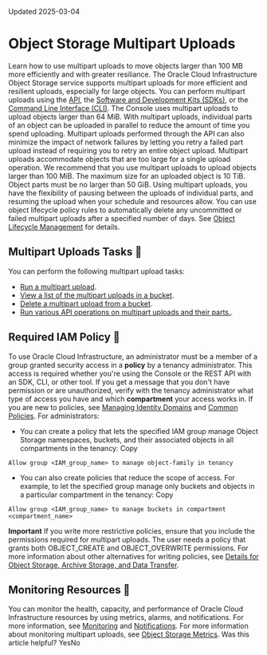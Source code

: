 Updated 2025-03-04
# Object Storage Multipart Uploads
Learn how to use multipart uploads to move objects larger than 100 MB more efficiently and with greater resiliance.
The Oracle Cloud Infrastructure Object Storage service supports multipart uploads for more efficient and resilient uploads, especially for large objects. You can perform multipart uploads using the [API](https://docs.oracle.com/iaas/Content/API/Concepts/usingapi.htm), the [Software and Development Kits (SDKs)](https://docs.oracle.com/iaas/Content/API/Concepts/sdks.htm), or the [Command Line Interface (CLI)](https://docs.oracle.com/iaas/Content/API/Concepts/cliconcepts.htm). The Console uses multipart uploads to upload objects larger than 64 MiB.
With multipart uploads, individual parts of an object can be uploaded in parallel to reduce the amount of time you spend uploading. Multipart uploads performed through the API can also minimize the impact of network failures by letting you retry a failed part upload instead of requiring you to retry an entire object upload.
Multipart uploads accommodate objects that are too large for a single upload operation. We recommend that you use multipart uploads to upload objects larger than 100 MiB. The maximum size for an uploaded object is 10 TiB. Object parts must be no larger than 50 GiB. Using multipart uploads, you have the flexibility of pausing between the uploads of individual parts, and resuming the upload when your schedule and resources allow.
You can use object lifecycle policy rules to automatically delete any uncommitted or failed multipart uploads after a specified number of days. See [Object Lifecycle Management](https://docs.oracle.com/en-us/iaas/Content/Object/Tasks/usinglifecyclepolicies.htm#object-lifecycle "Learn how to use Object Lifecycle Management to automatically manage the archiving and deletion of objects.") for details.
## Multipart Uploads Tasks 🔗 
You can perform the following multipart upload tasks:
  * [Run a multipart upload](https://docs.oracle.com/en-us/iaas/Content/Object/Tasks/usingmultipartuploads_topic-To_perform_a_multipart_upload_using_the_CLI.htm#top "Describes how to upload a large object using multipart upload in Object Storage.").
  * [View a list of the multipart uploads in a bucket](https://docs.oracle.com/en-us/iaas/Content/Object/Tasks/usingmultipartuploads_topic-To_list_the_parts_of_an_unfinished_or_failed_multipart_upload.htm#top "View a list of the in-progress multipart uploads for an Object Storage bucket.").
  * [Delete a multipart upload from a bucket](https://docs.oracle.com/en-us/iaas/Content/Object/Tasks/To_delete_uncommitted_multipart_uploads.htm#top "Cancel and delete an uncommitted or failed multipart upload in Object Storage.").
  * [Run various API operations on multipart uploads and their parts.](https://docs.oracle.com/en-us/iaas/Content/Object/Tasks/usingmultipartuploads_topic-Using_the_Multipart_Upload_API.htm#using_api "Learn how to run multipart uploads for a bucket using the API.").


## Required IAM Policy 🔗 
To use Oracle Cloud Infrastructure, an administrator must be a member of a group granted security access in a **policy** by a tenancy administrator. This access is required whether you're using the Console or the REST API with an SDK, CLI, or other tool. If you get a message that you don't have permission or are unauthorized, verify with the tenancy administrator what type of access you have and which **compartment** your access works in.
If you are new to policies, see [Managing Identity Domains](https://docs.oracle.com/iaas/Content/Identity/domains/overview.htm) and [Common Policies](https://docs.oracle.com/iaas/Content/Identity/Concepts/commonpolicies.htm).
For administrators:
  * You can create a policy that lets the specified IAM group manage Object Storage namespaces, buckets, and their associated objects in all compartments in the tenancy:
Copy
```
Allow group <IAM_group_name> to manage object-family in tenancy
```

  * You can also create policies that reduce the scope of access. For example, to let the specified group manage only buckets and objects in a particular compartment in the tenancy:
Copy
```
Allow group <IAM_group_name> to manage buckets in compartment <compartment_name>
```



**Important** If you write more restrictive policies, ensure that you include the permissions required for multipart uploads. The user needs a policy that grants both OBJECT_CREATE and OBJECT_OVERWRITE permissions.
For more information about other alternatives for writing policies, see [Details for Object Storage, Archive Storage, and Data Transfer](https://docs.oracle.com/iaas/Content/Identity/policyreference/objectstoragepolicyreference.htm).
## Monitoring Resources 🔗 
You can monitor the health, capacity, and performance of Oracle Cloud Infrastructure resources by using metrics, alarms, and notifications. For more information, see [Monitoring](https://docs.oracle.com/iaas/Content/Monitoring/home.htm) and [Notifications](https://docs.oracle.com/iaas/Content/Notification/home.htm). 
For more information about monitoring multipart uploads, see [Object Storage Metrics](https://docs.oracle.com/en-us/iaas/Content/Object/Reference/objectstoragemetrics.htm#metrics "Learn about the metrics generated by the Object Storage service.").
Was this article helpful?
YesNo

